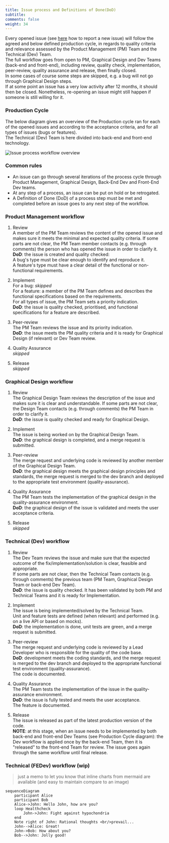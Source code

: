 ```yaml
---
title: Issue process and Definitions of Done(DoD)
subtitle: 
comments: false
weight: 34
---
```



Every opened issue (see [here](https://sis-cc.gitlab.io/dotstatsuite-documentation/page/contributing/report-an-issue/) how to report a new issue) will follow the agreed and below defined production cycle, in regards to quality criteria and relevance assessed by the Product Management (PM) Team and the Technical (Dev) Team.<br>
The full workflow goes from open to PM, Graphical Design and Dev Teams (back-end and front-end), including review, quality check, implementation, peer-review, quality assurance and release, then finally closed.<br>
In some cases of course some steps are skipped, e.g. a bug will not go through Graphical Design steps.<br>
If at some point an issue has a very low activity after 12 months, it should then be closed. Nonetheless, re-opening an issue might still happen if someone is still willing for it.<br>

### Production Cycle

<!---```mermaid
sequenceDiagram;
open->>PM: all issues;
PM->>Design: all features with UI impact;
PM->>DevBackEnd: without UI impact but with back-end;
PM->>DevFrontEnd: without UI impact nor back-end;
Design->>DevBackEnd: with back-end;
Design->>DevFrontEnd: without back-end;
DevBackEnd->>DevFrontEnd: with front-end;
DevBackEnd-xclosed: without front-end;
DevFrontEnd-xclosed: ;
PM--xclosed: rejected issues;
```--->

The below diagram gives an overview of the Production cycle ran for each of the opened issues and according to the acceptance criteria, and for all types of issues (bugs or features).<br>
The Technical (Dev) Team is here divided into back-end and front-end technology.

![Issue process workflow overview](/images/IssueProcessWorkflow.png)

### Common rules
- An issue can go through several iterations of the process cycle through Product Management, Graphical Design, Back-End Dev and Front-End Dev teams.
- At any step of a process, an issue can be put on hold or be retrogated.
- A Definition of Done (DoD) of a process step must be met and completed before an issue goes to any next step of the workflow.

### Product Management workflow
1. Review<br>
A member of the PM Team reviews the content of the opened issue and makes sure it meets the minimal and expected quality criteria. If some parts are not clear, the PM Team member contacts (e.g. through comments) the person who has opened the issue in order to clarify it.<br>
**DoD**: the issue is created and quality checked:<br>
A bug's type must be clear enough to identify and reproduce it.<br>
A feature's type must have a clear detail of the functional or non-functional requirements.<br>

2. Implement<br>
For a bug: _skipped_<br>
For a feature: a member of the PM Team defines and describes the functional specifications based on the requirements.<br>
For all types of issue, the PM Team sets a priority indication.<br>
**DoD**: the issue is quality checked, prioritised, and functional specifications for a feature are described.<br>

3. Peer-review<br>
The PM Team reviews the issue and its priority indication.<br>
**DoD**: the issue meets the PM quality criteria and it is ready for Graphical Design (if relevant) or Dev Team review.<br>

4. Quality Assurance<br>
_skipped_

5. Release<br>
_skipped_

### Graphical Design workflow
1. Review<br>
The Graphical Design Team reviews the description of the issue and makes sure it is clear and understandable. If some parts are not clear, the Design Team contacts (e.g. through comments) the PM Team in order to clarify it.<br>
**DoD**: the issue is quality checked and ready for Graphical Design.<br>

2. Implement<br>
The issue is being worked on by the Graphical Design Team.<br>
**DoD**: the graphical design is completed, and a merge request is submitted.<br>

3. Peer-review<br>
The merge request and underlying code is reviewed by another member of the Graphical Design Team.<br>
**DoD**: the graphical design meets the graphical design principles and standards, the merge request is merged to the dev branch and deployed to the appropriate test environment (quality-assurance).<br>

4. Quality Assurance<br>
The PM Team tests the implementation of the graphical design in the quality-assurance environment.<br>
**DoD**: the graphical design of the issue is validated and meets the user acceptance criteria.<br>

5. Release<br>
_skipped_

### Technical (Dev) workflow
1. Review<br>
The Dev Team reviews the issue and make sure that the expected outcome of the fix/implementation/solution is clear, feasible and appropriate.<br>
If some parts are not clear, then the Technical Team contacts (e.g. through comments) the previous team (PM Team, Graphical Design Team or back-end Dev Team).<br>
**DoD**: the issue is quality checked. It has been validated by both PM and Technical Teams and it is ready for Implementation.<br>

2. Implement<br>
The issue is being implemented/solved by the Technical Team.<br>
Unit and feature tests are defined (when relevant) and performed (e.g. on a live API or based on mocks).<br> 
**DoD**: the implementation is done, unit tests are green, and a merge request is submitted.<br>

3. Peer-review<br>
The merge request and underlying code is reviewed by a Lead Developer who is responsible for the quality of the code base.<br>
**DoD**: development meets the coding standards, and the merge request is merged to the dev branch and deployed to the appropriate functional test environment (quality-assurance).<br>
The code is documented.<br>

4. Quality Assurance<br>
The PM Team tests the implementation of the issue in the quality-assurance environment.<br>
**DoD**: the issue is fully tested and meets the user acceptance.<br>
The feature is documented.<br>

5. Release<br>
The issue is released as part of the latest production version of the code.<br>
**NOTE**: at this stage, when an issue needs to be implemented by both back-end and front-end Dev Teams (see Production Cycle diagram): the Dev workflow is applied once by the back-end Team, then it is "released" to the front-end Team for review. The issue goes again through the same workflow until final release.<br>

### Technical (FEDev) workflow (wip)

> just a memo to let you know that inline charts from mermaid are available (and easy to maintain compare to an image)

```mermaid
sequenceDiagram
    participant Alice
    participant Bob
    Alice->John: Hello John, how are you?
    loop Healthcheck
        John->John: Fight against hypochondria
    end
    Note right of John: Rational thoughts <br/>prevail...
    John-->Alice: Great!
    John->Bob: How about you?
    Bob-->John: Jolly good!
```